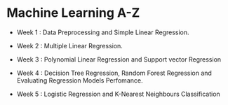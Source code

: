 # Machine Learning A-Z
* Week 1 : Data Preprocessing and Simple Linear Regression.

* Week 2 : Multiple Linear Regression.

* Week 3 : Polynomial Linear Regression and Support vector Regression

* Week 4 : Decision Tree Regression, Random Forest Regression and Evaluating Regression Models Perfomance.

* Week 5 : Logistic Regression and K-Nearest Neighbours Classification
